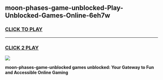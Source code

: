 
## moon-phases-game-unblocked-Play-Unblocked-Games-Online-6eh7w
<h3>
<a href="https://premium76.site?title=moon-phases-game-unblocked&ref=25A">CLICK TO PLAY</a></h3>
<hr>

<h3>
<a href="https://premium76.site?title=moon-phases-game-unblocked&ref=25A">CLICK 2 PLAY</a>
  
</h3>

<a href="https://premium76.site?title=moon-phases-game-unblocked&ref=25A"><img src="https://clearcache.store/games.png"></a>


**moon-phases-game-unblocked games unblocked: Your Gateway to Fun and Accessible Online Gaming**
